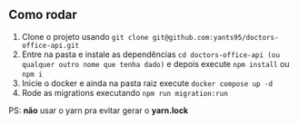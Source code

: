 ## Como rodar

1) Clone o projeto usando `git clone git@github.com:yants95/doctors-office-api.git`
2) Entre na pasta e instale as dependências `cd doctors-office-api (ou qualquer outro nome que tenha dado)` e depois execute `npm install` ou `npm i`
3) Inicie o docker e ainda na pasta raiz execute `docker compose up -d`
5) Rode as migrations executando `npm run migration:run`

PS: **não** usar o yarn pra evitar gerar o **yarn.lock**